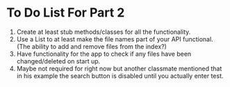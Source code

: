 To Do List For Part 2
=====================

1. Create at least stub methods/classes for all the functionality.
2. Use a List to at least make the file names part of your API functional. (The ability to add and remove files from the index?)
3. Have functionality for the app to check if any files have been changed/deleted on start up.
4. Maybe not required for right now but another classmate mentioned that in his example the search button is disabled until you actually enter test.